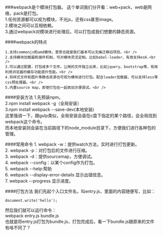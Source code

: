 ###webpack是个模块打包器。
这个单词我们分开看：web+pack，web是网络，pack是打包。<br />
    1.任何资源都可以视为模块，不光js，还有css甚至image。<br />
    2.模块之间可以互相依赖。<br />
    3.通过webpack对模块进行处理后，可以打包成我们想要的静态资源。<br />

####webpack的特点

    1.支持commonjs和amd模块，意思也就是我们基本可以无痛迁移旧项目。<br />
    2.支持模块加载器和插件机制，可对模块灵活定制。比如babel-loader，有效支持es6.<br />
    3.可以通过配置，打包成多个文件。公用的文件独立出来，比如jquery，bootstrap等，有效利用浏览器的缓存功能提升性能。<br />
    4.将样式文件和图片等静态资源也可视为模块进行打包。配合loader加载器，可以支持less等css预处理器。<br />
    5.内置source map，即使打包在一起依旧方便调试。<br />

####安装方法
    1.先预装npm。<br />
    2.npm install webpack -g（全局安装）<br />
    3.npm install webpack --save-dev(本地安装)<br />
这里强调一下，跟gulp类似，全局安装会装在c盘下指定的某个路径，会全局找到webpack这个命令。<br />
而本地安装则会装在当前路径下的node_module目录下，方便我们进行各种包的管理。<br />

####常用命令
     1.  webpack -w：提供watch方法，实时进行打包更新。<br />
     2.  webpack -p：对打包后的文件进行压缩。<br />
     3.  webpack -d：提供sourcemap，方便调试。<br />
     4.  webpack --config：以某个config作为打包。<br />
     5.  webpack --help:帮助<br />
     6.  webpack --display-error-details 显示出错信息。<br />
     7.  webpack --progress 显示进度。<br />

####打包方法
我们先起个入口文件名，叫entry.js，里面的内容随便写，比如：

```
document.write('hello');
```
然后我们就可以运行命令：<br />
webpack entry.js bundle.js <br />
也就是将entry.js打包为bundle.js，打包完成后，看一下bundle.js跟原来的文件有啥不同了？





